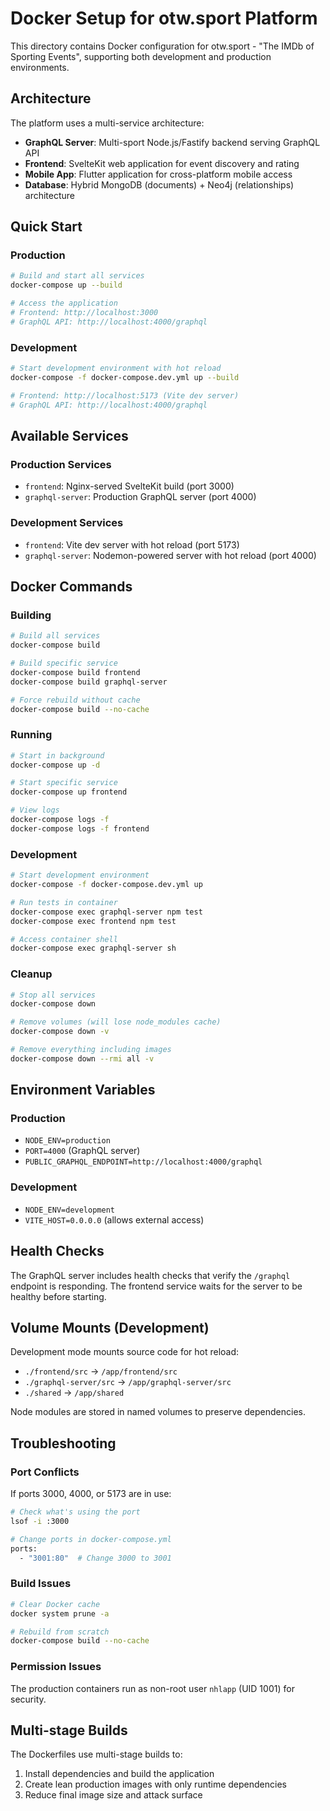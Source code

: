 # Docker Setup for otw.sport Platform

This directory contains Docker configuration for otw.sport - "The IMDb of Sporting Events", supporting both development and production environments.

## Architecture

The platform uses a multi-service architecture:
- **GraphQL Server**: Multi-sport Node.js/Fastify backend serving GraphQL API
- **Frontend**: SvelteKit web application for event discovery and rating
- **Mobile App**: Flutter application for cross-platform mobile access
- **Database**: Hybrid MongoDB (documents) + Neo4j (relationships) architecture

## Quick Start

### Production
```bash
# Build and start all services
docker-compose up --build

# Access the application
# Frontend: http://localhost:3000
# GraphQL API: http://localhost:4000/graphql
```

### Development
```bash
# Start development environment with hot reload
docker-compose -f docker-compose.dev.yml up --build

# Frontend: http://localhost:5173 (Vite dev server)
# GraphQL API: http://localhost:4000/graphql
```

## Available Services

### Production Services
- `frontend`: Nginx-served SvelteKit build (port 3000)
- `graphql-server`: Production GraphQL server (port 4000)

### Development Services
- `frontend`: Vite dev server with hot reload (port 5173)
- `graphql-server`: Nodemon-powered server with hot reload (port 4000)

## Docker Commands

### Building
```bash
# Build all services
docker-compose build

# Build specific service
docker-compose build frontend
docker-compose build graphql-server

# Force rebuild without cache
docker-compose build --no-cache
```

### Running
```bash
# Start in background
docker-compose up -d

# Start specific service
docker-compose up frontend

# View logs
docker-compose logs -f
docker-compose logs -f frontend
```

### Development
```bash
# Start development environment
docker-compose -f docker-compose.dev.yml up

# Run tests in container
docker-compose exec graphql-server npm test
docker-compose exec frontend npm test

# Access container shell
docker-compose exec graphql-server sh
```

### Cleanup
```bash
# Stop all services
docker-compose down

# Remove volumes (will lose node_modules cache)
docker-compose down -v

# Remove everything including images
docker-compose down --rmi all -v
```

## Environment Variables

### Production
- `NODE_ENV=production`
- `PORT=4000` (GraphQL server)
- `PUBLIC_GRAPHQL_ENDPOINT=http://localhost:4000/graphql`

### Development
- `NODE_ENV=development`
- `VITE_HOST=0.0.0.0` (allows external access)

## Health Checks

The GraphQL server includes health checks that verify the `/graphql` endpoint is responding. The frontend service waits for the server to be healthy before starting.

## Volume Mounts (Development)

Development mode mounts source code for hot reload:
- `./frontend/src` → `/app/frontend/src`
- `./graphql-server/src` → `/app/graphql-server/src`
- `./shared` → `/app/shared`

Node modules are stored in named volumes to preserve dependencies.

## Troubleshooting

### Port Conflicts
If ports 3000, 4000, or 5173 are in use:
```bash
# Check what's using the port
lsof -i :3000

# Change ports in docker-compose.yml
ports:
  - "3001:80"  # Change 3000 to 3001
```

### Build Issues
```bash
# Clear Docker cache
docker system prune -a

# Rebuild from scratch
docker-compose build --no-cache
```

### Permission Issues
The production containers run as non-root user `nhlapp` (UID 1001) for security.

## Multi-stage Builds

The Dockerfiles use multi-stage builds to:
1. Install dependencies and build the application
2. Create lean production images with only runtime dependencies
3. Reduce final image size and attack surface